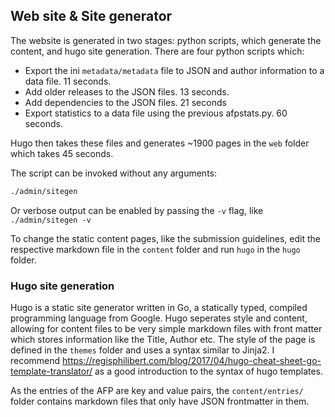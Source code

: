 Web site & Site generator
-------------------------

The website is generated in two stages: python scripts, which generate the content, and
hugo site generation. There are four python scripts which:

* Export the ini `metadata/metadata` file to JSON and author information to a data file. 11 seconds.
* Add older releases to the JSON files. 13 seconds.
* Add dependencies to the JSON files. 21 seconds
* Export statistics to a data file using the previous afpstats.py. 60 seconds.

Hugo then takes these files and generates ~1900 pages in the `web` folder which
takes 45 seconds.

The script can be invoked without any arguments:

```bash
./admin/sitegen
```

Or verbose output can be enabled by passing the `-v` flag, like `./admin/sitegen -v`

To change the static content pages, like the submission guidelines, edit the respective
markdown file in the `content` folder and run `hugo` in the `hugo` folder.

### Hugo site generation

Hugo is a static site generator written in Go, a statically typed, compiled programming
language from Google. Hugo seperates style and content, allowing for content files to be
very simple markdown files with front matter which stores information like the Title,
Author etc. The style of the page is defined in the `themes` folder and uses a syntax
similar to Jinja2. I recommend https://regisphilibert.com/blog/2017/04/hugo-cheat-sheet-go-template-translator/ as a good introduction to the syntax of hugo
templates.

As the entries of the AFP are key and value pairs, the `content/entries/` folder
contains markdown files that only have JSON frontmatter in them.